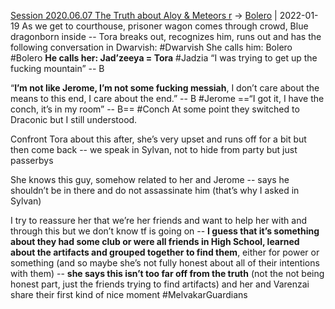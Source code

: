 [Session 2020.06.07 The Truth about Aloy & Meteors r](TheWik-main/sessions/notes_matteo_brianedit/Session%202020.06.07%20The%20Truth%20about%20Aloy%20&%20Meteors%20r.md) -> [Bolero](TheWik-main/people/Bolero.md) | 2022-01-19
As we get to courthouse, prisoner wagon comes through crowd, Blue dragonborn inside -- Tora breaks out, recognizes him, runs out and has the following conversation in Dwarvish:
#Dwarvish
She calls him: Bolero
#Bolero
**He calls her: Jad’zeeya = Tora**
#Jadzia 
“I was trying to get up the fucking mountain” -- B

“**I’m not like Jerome, I’m not some fucking messiah**, I don’t care about the means to this end, I care about the end.” -- B
#Jerome 
==“I got it, I have the conch, it’s in my room” -- B==
#Conch
At some point they switched to Draconic but I still understood.

Confront Tora about this after, she’s very upset and runs off for a bit but then come back -- we speak in Sylvan, not to hide from party but just passerbys

She knows this guy, somehow related to her and Jerome -- says he shouldn’t be in there and do not assassinate him (that’s why I asked in Sylvan)

I try to reassure her that we’re her friends and want to help her with and through this but we don’t know tf is going on -- **I guess that it’s something about they had some club or were all friends in High School, learned about the artifacts and grouped together to find them**, either for power or something (and so maybe she’s not fully honest about all of their intentions with them) -- **she says this isn’t too far off from the truth** (not the not being honest part, just the friends trying to find artifacts) and her and Varenzai share their first kind of nice moment
#MelvakarGuardians